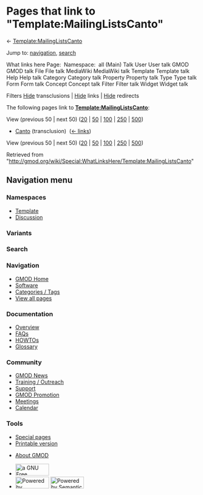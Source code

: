 <div id="mw-page-base" class="noprint">

</div>

<div id="mw-head-base" class="noprint">

</div>

<div id="content" class="mw-body" role="main">

<span id="top"></span>

<div id="mw-js-message" style="display:none;">

</div>



# <span dir="auto">Pages that link to "Template:MailingListsCanto"</span>

<div id="bodyContent">

<div id="contentSub">

←
[Template:MailingListsCanto](/wiki/Template:MailingListsCanto "Template:MailingListsCanto")

</div>

<div id="jump-to-nav" class="mw-jump">

Jump to: [navigation](#mw-navigation), [search](#p-search)

</div>

<div id="mw-content-text">

What links here Page:  Namespace:  all (Main) Talk User User talk GMOD
GMOD talk File File talk MediaWiki MediaWiki talk Template Template talk
Help Help talk Category Category talk Property Property talk Type Type
talk Form Form talk Concept Concept talk Filter Filter talk Widget
Widget talk

Filters
[Hide](/mediawiki/index.php?title=Special:WhatLinksHere/Template:MailingListsCanto&hidetrans=1 "Special:WhatLinksHere/Template:MailingListsCanto")
transclusions \|
[Hide](/mediawiki/index.php?title=Special:WhatLinksHere/Template:MailingListsCanto&hidelinks=1 "Special:WhatLinksHere/Template:MailingListsCanto")
links \|
[Hide](/mediawiki/index.php?title=Special:WhatLinksHere/Template:MailingListsCanto&hideredirs=1 "Special:WhatLinksHere/Template:MailingListsCanto")
redirects

The following pages link to
**[Template:MailingListsCanto](/wiki/Template:MailingListsCanto "Template:MailingListsCanto")**:

View (previous 50 \| next 50)
([20](/mediawiki/index.php?title=Special:WhatLinksHere/Template:MailingListsCanto&limit=20 "Special:WhatLinksHere/Template:MailingListsCanto")
\|
[50](/mediawiki/index.php?title=Special:WhatLinksHere/Template:MailingListsCanto&limit=50 "Special:WhatLinksHere/Template:MailingListsCanto")
\|
[100](/mediawiki/index.php?title=Special:WhatLinksHere/Template:MailingListsCanto&limit=100 "Special:WhatLinksHere/Template:MailingListsCanto")
\|
[250](/mediawiki/index.php?title=Special:WhatLinksHere/Template:MailingListsCanto&limit=250 "Special:WhatLinksHere/Template:MailingListsCanto")
\|
[500](/mediawiki/index.php?title=Special:WhatLinksHere/Template:MailingListsCanto&limit=500 "Special:WhatLinksHere/Template:MailingListsCanto"))

- [Canto](/wiki/Canto "Canto") (transclusion) ‎
  <span class="mw-whatlinkshere-tools">([←
  links](/mediawiki/index.php?title=Special:WhatLinksHere&target=Canto "Special:WhatLinksHere"))</span>

View (previous 50 \| next 50)
([20](/mediawiki/index.php?title=Special:WhatLinksHere/Template:MailingListsCanto&limit=20 "Special:WhatLinksHere/Template:MailingListsCanto")
\|
[50](/mediawiki/index.php?title=Special:WhatLinksHere/Template:MailingListsCanto&limit=50 "Special:WhatLinksHere/Template:MailingListsCanto")
\|
[100](/mediawiki/index.php?title=Special:WhatLinksHere/Template:MailingListsCanto&limit=100 "Special:WhatLinksHere/Template:MailingListsCanto")
\|
[250](/mediawiki/index.php?title=Special:WhatLinksHere/Template:MailingListsCanto&limit=250 "Special:WhatLinksHere/Template:MailingListsCanto")
\|
[500](/mediawiki/index.php?title=Special:WhatLinksHere/Template:MailingListsCanto&limit=500 "Special:WhatLinksHere/Template:MailingListsCanto"))

</div>

<div class="printfooter">

Retrieved from
"<http://gmod.org/wiki/Special:WhatLinksHere/Template:MailingListsCanto>"

</div>

<div id="catlinks" class="catlinks catlinks-allhidden">

</div>

<div class="visualClear">

</div>

</div>

</div>

<div id="mw-navigation">

## Navigation menu

<div id="mw-head">



<div id="left-navigation">

<div id="p-namespaces" class="vectorTabs" role="navigation"
aria-labelledby="p-namespaces-label">

### Namespaces

- <span id="ca-nstab-template"><a href="/wiki/Template:MailingListsCanto" accesskey="c"
  title="View the template [c]">Template</a></span>
- <span id="ca-talk"><a
  href="/mediawiki/index.php?title=Template_talk:MailingListsCanto&amp;action=edit&amp;redlink=1"
  accesskey="t"
  title="Discussion about the content page [t]">Discussion</a></span>

</div>

<div id="p-variants" class="vectorMenu emptyPortlet" role="navigation"
aria-labelledby="p-variants-label">

### 

### Variants[](#)

<div class="menu">

</div>

</div>

</div>

<div id="right-navigation">





</div>

<div id="p-search" role="search">

### Search

<div id="simpleSearch">

</div>

</div>

</div>

</div>

<div id="mw-panel">

<div id="p-logo" role="banner">

<a href="/wiki/Main_Page"
style="background-image: url(http://gmod.org/images/GMOD-cogs.png);"
title="Visit the main page"></a>

</div>

<div id="p-Navigation" class="portal" role="navigation"
aria-labelledby="p-Navigation-label">

### Navigation

<div class="body">

- <span id="n-GMOD-Home">[GMOD Home](/wiki/Main_Page)</span>
- <span id="n-Software">[Software](/wiki/GMOD_Components)</span>
- <span id="n-Categories-.2F-Tags">[Categories /
  Tags](/wiki/Categories)</span>
- <span id="n-View-all-pages">[View all
  pages](/wiki/Special:AllPages)</span>

</div>

</div>

<div id="p-Documentation" class="portal" role="navigation"
aria-labelledby="p-Documentation-label">

### Documentation

<div class="body">

- <span id="n-Overview">[Overview](/wiki/Overview)</span>
- <span id="n-FAQs">[FAQs](/wiki/Category:FAQ)</span>
- <span id="n-HOWTOs">[HOWTOs](/wiki/Category:HOWTO)</span>
- <span id="n-Glossary">[Glossary](/wiki/Glossary)</span>

</div>

</div>

<div id="p-Community" class="portal" role="navigation"
aria-labelledby="p-Community-label">

### Community

<div class="body">

- <span id="n-GMOD-News">[GMOD News](/wiki/GMOD_News)</span>
- <span id="n-Training-.2F-Outreach">[Training /
  Outreach](/wiki/Training_and_Outreach)</span>
- <span id="n-Support">[Support](/wiki/Support)</span>
- <span id="n-GMOD-Promotion">[GMOD
  Promotion](/wiki/GMOD_Promotion)</span>
- <span id="n-Meetings">[Meetings](/wiki/Meetings)</span>
- <span id="n-Calendar">[Calendar](/wiki/Calendar)</span>

</div>

</div>

<div id="p-tb" class="portal" role="navigation"
aria-labelledby="p-tb-label">

### Tools

<div class="body">

- <span id="t-specialpages"><a href="/wiki/Special:SpecialPages" accesskey="q"
  title="A list of all special pages [q]">Special pages</a></span>
- <span id="t-print"><a
  href="/mediawiki/index.php?title=Special:WhatLinksHere/Template:MailingListsCanto&amp;printable=yes"
  rel="alternate" accesskey="p"
  title="Printable version of this page [p]">Printable version</a></span>

</div>

</div>

</div>

</div>

<div id="footer" role="contentinfo">

- <span id="footer-places-about">[About
  GMOD](/wiki/GMOD:About "GMOD:About")</span>

<!-- -->

- <span id="footer-copyrightico">[<img src="http://www.gnu.org/graphics/gfdl-logo-small.png" width="88"
  height="31" alt="a GNU Free Documentation License" />](http://www.gnu.org/licenses/fdl-1.3.html)</span>
- <span id="footer-poweredbyico">[<img src="/mediawiki/skins/common/images/poweredby_mediawiki_88x31.png"
  width="88" height="31" alt="Powered by MediaWiki" />](//www.mediawiki.org/)
  [<img
  src="/mediawiki/extensions/SemanticMediaWiki/includes/../resources/images/smw_button.png"
  width="88" height="31" alt="Powered by Semantic MediaWiki" />](https://www.semantic-mediawiki.org/wiki/Semantic_MediaWiki)</span>

<div style="clear:both">

</div>

</div>
